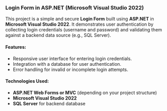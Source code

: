 ### Login Form in ASP.NET (Microsoft Visual Studio 2022)

This project is a simple and secure **Login Form** built using **ASP.NET** in **Microsoft Visual Studio 2022**. It demonstrates user authentication by collecting login credentials (username and password) and validating them against a backend data source (e.g., SQL Server). 

#### Features:
- Responsive user interface for entering login credentials.
- Integration with a database for user authentication.
- Error handling for invalid or incomplete login attempts.

#### Technologies Used:
- **ASP.NET Web Forms or MVC** (depending on your project structure)
- **Microsoft Visual Studio 2022**
- **SQL Server** for backend database
